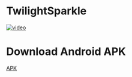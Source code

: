 # TwilightSparkle

[![video](https://storage.yandexcloud.net/whiterabbit187-testwebgl.v1/TwilightSparkle/MainPicture.png)](https://cloud.mail.ru/public/n8gZ/NwGtGduuS)

# Download Android APK
[APK](https://cloud.mail.ru/public/nLnK/PR9qjtu59)
